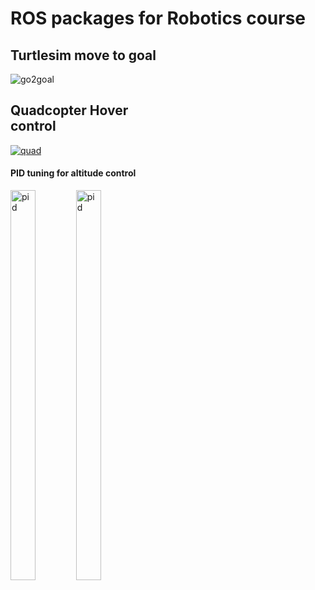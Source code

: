 # ROS packages for Robotics course

## Turtlesim move to goal
<div>
<img src="https://i.ibb.co/vHnMJGx/ezgif-5-fc04ead67a86.gif" " alt="go2goal" border="0" /></div>
<div>
<div style="width:50%">
  


## Quadcopter Hover control
<a href="https://ibb.co/T1V67FG"><img src="https://i.ibb.co/zFypB0g/quad.png" alt="quad" border="0" ></a></div>
<div style="width:50%">

#### PID tuning for altitude control
<a href="https://ibb.co/5BFhwY7"><img src="https://i.ibb.co/m685gvx/pid.png" alt="pid" border="0" width="40%"  height="40%"></a>
<a href="https://ibb.co/5BFhwY7"><img src="https://i.ibb.co/Tkw9jW3/dr.gif" alt="pid" border="0" width="40%"  height="40%"></a>

</div>
</div>
